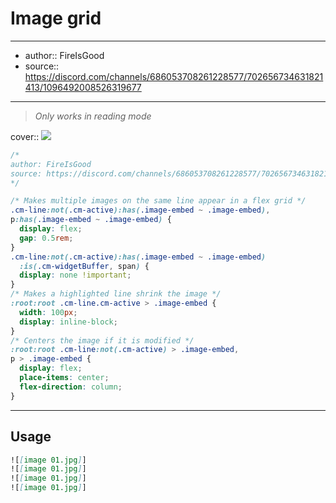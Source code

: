 

# Image grid

---

- author:: FireIsGood
- source:: https://discord.com/channels/686053708261228577/702656734631821413/1096492008526319677

---

> _Only works in reading mode_

cover:: ![](https://i.imgur.com/WVW4rKV.png)

```css
/*
author: FireIsGood
source: https://discord.com/channels/686053708261228577/702656734631821413/1096492008526319677
*/

/* Makes multiple images on the same line appear in a flex grid */
.cm-line:not(.cm-active):has(.image-embed ~ .image-embed),
p:has(.image-embed ~ .image-embed) {
  display: flex;
  gap: 0.5rem;
}
.cm-line:not(.cm-active):has(.image-embed ~ .image-embed)
  :is(.cm-widgetBuffer, span) {
  display: none !important;
}
/* Makes a highlighted line shrink the image */
:root:root .cm-line.cm-active > .image-embed {
  width: 100px;
  display: inline-block;
}
/* Centers the image if it is modified */
:root:root .cm-line:not(.cm-active) > .image-embed,
p > .image-embed {
  display: flex;
  place-items: center;
  flex-direction: column;
}
```

---

## Usage

```md
![[image 01.jpg]]
![[image 01.jpg]]
![[image 01.jpg]]
![[image 01.jpg]]
```

